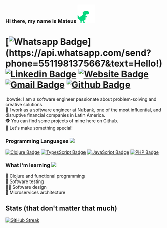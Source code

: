 ### Hi there, my name is Mateus <img src="https://raw.githubusercontent.com/iammateus/iammateus/assets/dino.gif" width="55">

# [![Whatsapp Badge](https://img.shields.io/badge/-Whatsapp-4CA143?style=flat&labelColor=4CA143&logo=whatsapp&logoColor=white&link=https://api.whatsapp.com/send?phone=5511981375667&text=Olá!)](https://api.whatsapp.com/send?phone=5511981375667&text=Hello!) [![Linkedin Badge](https://img.shields.io/badge/-LinkedIn-0077B5?style=flat&logo=Linkedin&logoColor=white&link=https://www.linkedin.com/in/ronnyacacio/)](https://www.linkedin.com/in/mateussoaressilva/) [![Website Badge](https://img.shields.io/badge/-Website-8a2d4a?style=flat&link=https://mateus.art.br/)](https://mateus.art.br/) [![Gmail Badge](https://img.shields.io/badge/-Email-c14438?style=flat&logo=Gmail&logoColor=white&link=mailto:mateussoaress1997@gmail.com)](mailto:mateussoaress1997@gmail.com) [![Github Badge](https://img.shields.io/badge/-Github-000?style=flat&logo=Github&logoColor=white&link=https://github.com/ronnyacacio)](https://github.com/iammateus)

:bowtie: I am a software engineer passionate about problem-solving and creative solutions.    
:bank: I work as a software engineer at Nubank, one of the most influential, and disruptive financial companies in Latin America.     
:detective: You can find some projects of mine here on Github.     
:rocket: Let's make something special!  

### Programming Languages <img src="https://raw.githubusercontent.com/iammateus/iammateus/assets/guy.gif" width="55">

[![Clojure Badge](https://img.shields.io/badge/-Clojure-blue?style=flat&logo=Clojure&logoColor=green&link=https://clojure.org/)](https://clojure.org/)
[![TypesScript Badge](https://img.shields.io/badge/-TypeScript-blue?style=flat&logo=TypeScript&logoColor=white&link=https://www.typescriptlang.org/)](https://www.typescriptlang.org/)
[![JavaScript Badge](https://img.shields.io/badge/-JavaScript-yellow?style=flat&logo=JavaScript&logoColor=white&link=https://developer.mozilla.org/en-US/docs/Web/JavaScript)](https://developer.mozilla.org/en-US/docs/Web/JavaScript)
[![PHP Badge](https://img.shields.io/badge/-PHP-4f5b93?style=flat&logo=php&logoColor=white&link=https://www.php.net/)](https://www.php.net/) 

### What I'm learning <img src="https://raw.githubusercontent.com/iammateus/iammateus/assets/itachi.gif" width="55">

:monocle_face: Clojure and functional programming  
:construction_worker: Software testing  
:man_artist: Software design  
:honeybee: Microservices architecture    

## Stats (that don't matter that much)

[![GitHub Streak](http://github-readme-streak-stats.herokuapp.com?user=iammateus)](https://git.io/streak-stats)



